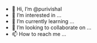 - 👋 Hi, I’m @purivishal
- 👀 I’m interested in ...
- 🌱 I’m currently learning ...
- 💞️ I’m looking to collaborate on ...
- 📫 How to reach me ...

<!---
purivishal/purivishal is a ✨ special ✨ repository because its `README.md` (this file) appears on your GitHub profile.
You can click the Preview link to take a look at your changes.
--->
